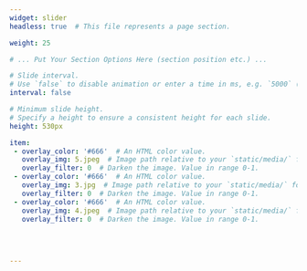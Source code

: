 ```yaml
---
widget: slider
headless: true  # This file represents a page section.

weight: 25

# ... Put Your Section Options Here (section position etc.) ...

# Slide interval.
# Use `false` to disable animation or enter a time in ms, e.g. `5000` (5s).
interval: false

# Minimum slide height.
# Specify a height to ensure a consistent height for each slide.
height: 530px

item:
 - overlay_color: '#666'  # An HTML color value.
   overlay_img: 5.jpeg  # Image path relative to your `static/media/` folder
   overlay_filter: 0  # Darken the image. Value in range 0-1. 
 - overlay_color: '#666'  # An HTML color value.
   overlay_img: 3.jpg  # Image path relative to your `static/media/` folder
   overlay_filter: 0  # Darken the image. Value in range 0-1. 
 - overlay_color: '#666'  # An HTML color value.
   overlay_img: 4.jpeg  # Image path relative to your `static/media/` folder
   overlay_filter: 0  # Darken the image. Value in range 0-1.

 
    
  
---
```

